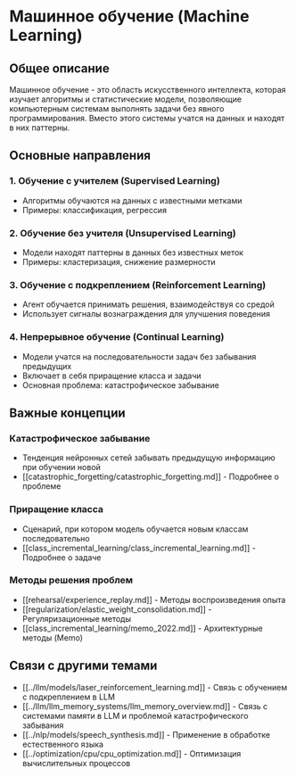 # Машинное обучение (Machine Learning)

## Общее описание

Машинное обучение - это область искусственного интеллекта, которая изучает алгоритмы и статистические модели, позволяющие компьютерным системам выполнять задачи без явного программирования. Вместо этого системы учатся на данных и находят в них паттерны.

## Основные направления

### 1. Обучение с учителем (Supervised Learning)
- Алгоритмы обучаютcя на данных с известными метками
- Примеры: классификация, регрессия

### 2. Обучение без учителя (Unsupervised Learning)
- Модели находят паттерны в данных без известных меток
- Примеры: кластеризация, снижение размерности

### 3. Обучение с подкреплением (Reinforcement Learning)
- Агент обучается принимать решения, взаимодействуя со средой
- Использует сигналы вознаграждения для улучшения поведения

### 4. Непрерывное обучение (Continual Learning)
- Модели учатся на последовательности задач без забывания предыдущих
- Включает в себя приращение класса и задачи
- Основная проблема: катастрофическое забывание

## Важные концепции

### Катастрофическое забывание
- Тенденция нейронных сетей забывать предыдущую информацию при обучении новой
- [[catastrophic_forgetting/catastrophic_forgetting.md]] - Подробнее о проблеме

### Приращение класса
- Сценарий, при котором модель обучается новым классам последовательно
- [[class_incremental_learning/class_incremental_learning.md]] - Подробнее о задаче

### Методы решения проблем
- [[rehearsal/experience_replay.md]] - Методы воспроизведения опыта
- [[regularization/elastic_weight_consolidation.md]] - Регуляризационные методы
- [[class_incremental_learning/memo_2022.md]] - Архитектурные методы (Memo)

## Связи с другими темами

- [[../llm/models/laser_reinforcement_learning.md]] - Связь с обучением с подкреплением в LLM
- [[../llm/llm_memory_systems/llm_memory_overview.md]] - Связь с системами памяти в LLM и проблемой катастрофического забывания
- [[../nlp/models/speech_synthesis.md]] - Применение в обработке естественного языка
- [[../optimization/cpu/cpu_optimization.md]] - Оптимизация вычислительных процессов